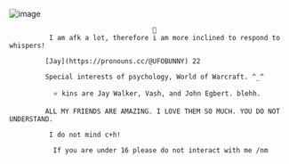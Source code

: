 ![image](https://github.com/CactusEggs/CactusEggs/assets/172105020/fb6df699-a698-473f-b657-54451c3f614e)





                                        🐇
              I am afk a lot, therefore i am more inclined to respond to whispers!

             [Jay](https://pronouns.cc/@UFOBUNNY) 22

             Special interests of psychology, World of Warcraft. ^_^

               ⭐ kins are Jay Walker, Vash, and John Egbert. blehh.

             ALL MY FRIENDS ARE AMAZING. I LOVE THEM SO MUCH. YOU DO NOT UNDERSTAND.

              I do not mind c+h! 

               If you are under 16 please do not interact with me /nm


